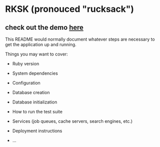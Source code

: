 # RKSK (pronouced "rucksack")
## check out the demo [here](https://rksk.herokuapp.com/login)

This README would normally document whatever steps are necessary to get the
application up and running.

Things you may want to cover:

* Ruby version

* System dependencies

* Configuration

* Database creation

* Database initialization

* How to run the test suite

* Services (job queues, cache servers, search engines, etc.)

* Deployment instructions

* ...
